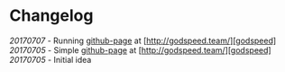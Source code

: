 Changelog
=========

 *20170707* - Running [github-page][gh-pages] at [http://godspeed.team/][godspeed]  
 *20170705* - Simple [github-page][gh-pages] at [http://godspeed.team/][godspeed]  
 *20170705* - Initial idea

[godspeed]: http://godspeed.team/ "Godspeed team"
[gh-pages]: http://pages.github.io/  "Github Pages"

